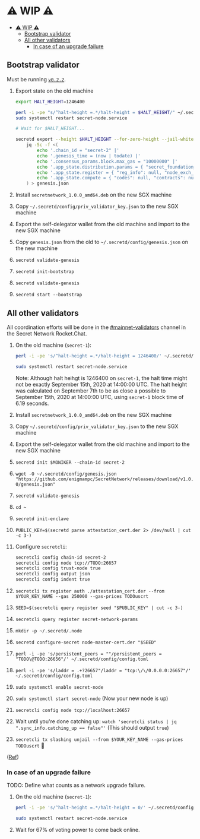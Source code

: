 # :warning: WIP :warning:

- [:warning: WIP :warning:](#warning-wip-warning)
  - [Bootstrap validator](#bootstrap-validator)
  - [All other validators](#all-other-validators)
    - [In case of an upgrade failure](#in-case-of-an-upgrade-failure)

## Bootstrap validator

Must be running [`v0.2.2`](https://github.com/enigmampc/SecretNetwork/releases/tag/v0.2.2).

1. Export state on the old machine

   ```bash
   export HALT_HEIGHT=1246400

   perl -i -pe "s/^halt-height =.*/halt-height = $HALT_HEIGHT/" ~/.secretd/config/app.toml
   sudo systemctl restart secret-node.service

   # Wait for $HALT_HEIGHT...

   secretd export --height $HALT_HEIGHT --for-zero-height --jail-whitelist secretvaloper13l72vhjngmg55ykajxdnlalktwglyqjqaz0tdu |
       jq -Sc -f <(
           echo '.chain_id = "secret-2" |'
           echo '.genesis_time = (now | todate) |'
           echo '.consensus_params.block.max_gas = "10000000" |'
           echo '.app_state.distribution.params = { "secret_foundation_tax": "0.15", "secret_foundation_address": "secret1TODO" } |'
           echo '.app_state.register = { "reg_info": null, "node_exch_cert": null, "io_exch_cert": null } |'
           echo '.app_state.compute = { "codes": null, "contracts": null }'
       ) > genesis.json
   ```

2. Install `secretnetwork_1.0.0_amd64.deb` on the new SGX machine
3. Copy `~/.secretd/config/priv_validator_key.json` to the new SGX machine
4. Export the self-delegator wallet from the old machine and import to the new SGX machine
5. Copy `genesis.json` from the old to `~/.secretd/config/genesis.json` on the new machine
6. `secretd validate-genesis`
7. `secretd init-bootstrap`
8. `secretd validate-genesis`
9. `secretd start --bootstrap`

## All other validators

All coordination efforts will be done in the [#mainnet-validators](https://chat.scrt.network/channel/mainnet-validators) channel in the Secret Network Rocket.Chat.

1. On the old machine (`secret-1`):

   ```bash
   perl -i -pe 's/^halt-height =.*/halt-height = 1246400/' ~/.secretd/config/app.toml
   ```

   ```bash
   sudo systemctl restart secret-node.service
   ```

   Note: Although halt heihgt is 1246400 on `secret-1`, the halt time might not be exactly September 15th, 2020 at 14:00:00 UTC. The halt height was calculated on September 7th to be as close a possible to September 15th, 2020 at 14:00:00 UTC, using `secret-1` block time of 6.19 seconds.

2. Install `secretnetwork_1.0.0_amd64.deb` on the new SGX machine
3. Copy `~/.secretd/config/priv_validator_key.json` to the new SGX machine
4. Export the self-delegator wallet from the old machine and import to the new SGX machine
5. `secretd init $MONIKER --chain-id secret-2`
6. `wget -O ~/.secretd/config/genesis.json "https://github.com/enigmampc/SecretNetwork/releases/download/v1.0.0/genesis.json"`
7. `secretd validate-genesis`
8. `cd ~`
9. `secretd init-enclave`
10. `PUBLIC_KEY=$(secretd parse attestation_cert.der 2> /dev/null | cut -c 3-)`
11. Configure `secretcli`:

    ```bash
    secretcli config chain-id secret-2
    secretcli config node tcp://TODO:26657
    secretcli config trust-node true
    secretcli config output json
    secretcli config indent true
    ```

12. `secretcli tx register auth ./attestation_cert.der --from $YOUR_KEY_NAME --gas 250000 --gas-prices TODOuscrt`
13. `SEED=$(secretcli query register seed "$PUBLIC_KEY" | cut -c 3-)`
14. `secretcli query register secret-network-params`
15. `mkdir -p ~/.secretd/.node`
16. `secretd configure-secret node-master-cert.der "$SEED"`
17. `perl -i -pe 's/persistent_peers = ""/persistent_peers = "TODO\@TODO:26656"/' ~/.secretd/config/config.toml`
18. `perl -i -pe 's/laddr = .+?26657"/laddr = "tcp:\/\/0.0.0.0:26657"/' ~/.secretd/config/config.toml`
19. `sudo systemctl enable secret-node`
20. `sudo systemctl start secret-node` (Now your new node is up)
21. `secretcli config node tcp://localhost:26657`
22. Wait until you're done catching up: `watch 'secretcli status | jq ".sync_info.catching_up == false"'` (This should output `true`)
23. `secretcli tx slashing unjail --from $YOUR_KEY_NAME --gas-prices TODOuscrt` :tada:

([Ref](testnet/run-full-node-testnet.md))

### In case of an upgrade failure

TODO: Define what counts as a network upgrade failure.

1. On the old machine (`secret-1`):

   ```bash
   perl -i -pe 's/^halt-height =.*/halt-height = 0/' ~/.secretd/config/app.toml
   ```

   ```bash
   sudo systemctl restart secret-node.service
   ```

2. Wait for 67% of voting power to come back online.
